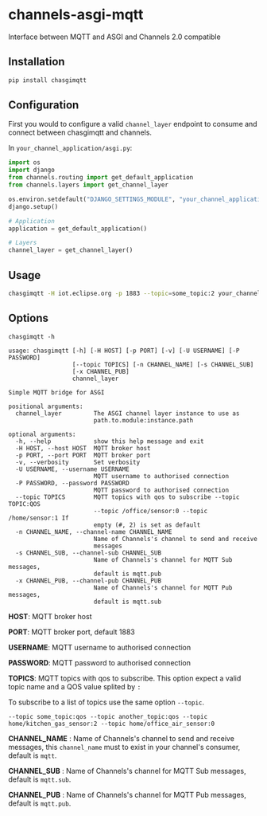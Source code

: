 # channels-asgi-mqtt
Interface between MQTT and ASGI and Channels 2.0 compatible


## Installation

```bash
pip install chasgimqtt
```


## Configuration

First you would to configure a valid `channel_layer` endpoint to consume and connect between chasgimqtt and channels.

In `your_channel_application/asgi.py`:

```python
import os
import django
from channels.routing import get_default_application
from channels.layers import get_channel_layer

os.environ.setdefault("DJANGO_SETTINGS_MODULE", "your_channel_application.settings")
django.setup()

# Application
application = get_default_application()

# Layers
channel_layer = get_channel_layer()
```


## Usage

```bash
chasgimqtt -H iot.eclipse.org -p 1883 --topic=some_topic:2 your_channel_application.asgi:channel_layer
```


## Options

```
chasgimqtt -h

usage: chasgimqtt [-h] [-H HOST] [-p PORT] [-v] [-U USERNAME] [-P PASSWORD]
                  [--topic TOPICS] [-n CHANNEL_NAME] [-s CHANNEL_SUB]
                  [-x CHANNEL_PUB]
                  channel_layer

Simple MQTT bridge for ASGI

positional arguments:
  channel_layer         The ASGI channel layer instance to use as
                        path.to.module:instance.path

optional arguments:
  -h, --help            show this help message and exit
  -H HOST, --host HOST  MQTT broker host
  -p PORT, --port PORT  MQTT broker port
  -v, --verbosity       Set verbosity
  -U USERNAME, --username USERNAME
                        MQTT username to authorised connection
  -P PASSWORD, --password PASSWORD
                        MQTT password to authorised connection
  --topic TOPICS        MQTT topics with qos to subscribe --topic TOPIC:QOS
                        --topic /office/sensor:0 --topic /home/sensor:1 If
                        empty (#, 2) is set as default
  -n CHANNEL_NAME, --channel-name CHANNEL_NAME
                        Name of Channels's channel to send and receive
                        messages
  -s CHANNEL_SUB, --channel-sub CHANNEL_SUB
                        Name of Channels's channel for MQTT Sub messages,
                        default is mqtt.pub
  -x CHANNEL_PUB, --channel-pub CHANNEL_PUB
                        Name of Channels's channel for MQTT Pub messages,
                        default is mqtt.sub
```


**HOST**: MQTT broker host

**PORT**: MQTT broker port, default 1883

**USERNAME**: MQTT username to authorised connection

**PASSWORD**: MQTT password to authorised connection

**TOPICS**: MQTT topics with qos to subscribe. This option expect a valid topic name and a QOS value splited by `:`

To subscribe to a list of topics use the same option `--topic`.

```
--topic some_topic:qos --topic another_topic:qos --topic home/kitchen_gas_sensor:2 --topic home/office_air_sensor:0
```

**CHANNEL_NAME** : Name of Channels's channel to send and receive messages, this `channel_name` must to exist in your channel's consumer, default is `mqtt`.

**CHANNEL_SUB** : Name of Channels's channel for MQTT Sub messages, default is `mqtt.sub`.

**CHANNEL_PUB** : Name of Channels's channel for MQTT Pub messages, default is `mqtt.pub`.

